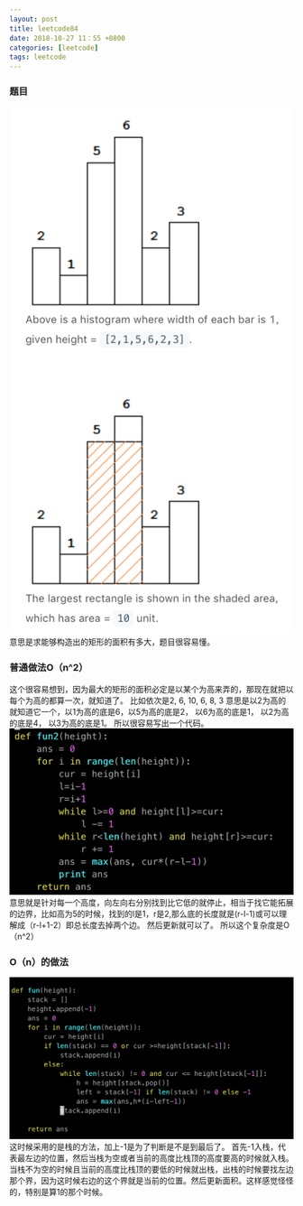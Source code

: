 ```yaml
---
layout: post
title: leetcode84
date: 2018-10-27 11：55 +0800
categories: [leetcode]
tags: leetcode
---
```

<!--more-->


###  题目
![avatar](/images/leetcode005.png)
意思是求能够构造出的矩形的面积有多大，题目很容易懂。
### 普通做法O（n^2）
这个很容易想到，因为最大的矩形的面积必定是以某个为高来弄的，那现在就把以每个为高的都算一次，就知道了。
比如依次是2, 6, 10, 6, 8, 3
意思是以2为高的就知道它一个，以1为高的底是6，以5为高的底是2， 以6为高的底是1， 以2为高的底是4， 以3为高的底是1。
所以很容易写出一个代码。
![avatar](/images/leetcode006.png)
意思就是针对每一个高度，向左向右分别找到比它低的就停止，相当于找它能拓展的边界，比如高为5的时候，找到的l是1，r是2,那么底的长度就是(r-l-1)或可以理解成（r-l+1-2）即总长度去掉两个边。
然后更新就可以了。
所以这个复杂度是O（n^2）
### O（n）的做法

![avatar](/images/leetcode007.png)
这时候采用的是栈的方法，加上-1是为了判断是不是到最后了。
首先-1入栈，代表最左边的位置，然后当栈为空或者当前的高度比栈顶的高度要高的时候就入栈。
当栈不为空的时候且当前的高度比栈顶的要低的时候就出栈，出栈的时候要找左边那个界，因为这时候右边的这个界就是当前的位置。然后更新面积。这样感觉怪怪的，特别是算1的那个时候。

